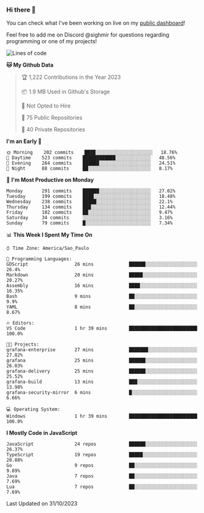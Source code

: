 ### Hi there 👋

<!--
**guicaulada/guicaulada** is a ✨ _special_ ✨ repository because its `README.md` (this file) appears on your GitHub profile.

Here are some ideas to get you started:

- 🔭 I’m currently working on ...
- 🌱 I’m currently learning ...
- 👯 I’m looking to collaborate on ...
- 🤔 I’m looking for help with ...
- 💬 Ask me about ...
- 📫 How to reach me: ...
- 😄 Pronouns: ...
- ⚡ Fun fact: ...
-->

You can check what I've been working on live on my [public dashboard](https://guicaulada.grafana.net/public-dashboards/7b7f644500ec4e6cb5d7a4e7b5ed0dab)!

Feel free to add me on Discord @sighmir for questions regarding programming or one of my projects!

<!--START_SECTION:waka-->
![Lines of code](https://img.shields.io/badge/From%20Hello%20World%20I%27ve%20Written-19.5%20million%20lines%20of%20code-blue)

**🐱 My Github Data** 

> 🏆 1,222 Contributions in the Year 2023
 > 
> 📦 1.9 MB Used in Github's Storage 
 > 
> 🚫 Not Opted to Hire
 > 
> 📜 75 Public Repositories 
 > 
> 🔑 40 Private Repositories  
 > 
**I'm an Early 🐤** 

```text
🌞 Morning    202 commits    ████░░░░░░░░░░░░░░░░░░░░░   18.76% 
🌆 Daytime    523 commits    ████████████░░░░░░░░░░░░░   48.56% 
🌃 Evening    264 commits    ██████░░░░░░░░░░░░░░░░░░░   24.51% 
🌙 Night      88 commits     ██░░░░░░░░░░░░░░░░░░░░░░░   8.17%

```
📅 **I'm Most Productive on Monday** 

```text
Monday       291 commits    ██████░░░░░░░░░░░░░░░░░░░   27.02% 
Tuesday      199 commits    ████░░░░░░░░░░░░░░░░░░░░░   18.48% 
Wednesday    238 commits    █████░░░░░░░░░░░░░░░░░░░░   22.1% 
Thursday     134 commits    ███░░░░░░░░░░░░░░░░░░░░░░   12.44% 
Friday       102 commits    ██░░░░░░░░░░░░░░░░░░░░░░░   9.47% 
Saturday     34 commits     ░░░░░░░░░░░░░░░░░░░░░░░░░   3.16% 
Sunday       79 commits     █░░░░░░░░░░░░░░░░░░░░░░░░   7.34%

```


📊 **This Week I Spent My Time On** 

```text
⌚︎ Time Zone: America/Sao_Paulo

💬 Programming Languages: 
GDScript                 26 mins             ██████░░░░░░░░░░░░░░░░░░░   26.4% 
Markdown                 20 mins             █████░░░░░░░░░░░░░░░░░░░░   20.27% 
Assembly                 16 mins             ████░░░░░░░░░░░░░░░░░░░░░   16.35% 
Bash                     9 mins              ██░░░░░░░░░░░░░░░░░░░░░░░   9.9% 
YAML                     8 mins              ██░░░░░░░░░░░░░░░░░░░░░░░   8.67%

🔥 Editors: 
VS Code                  1 hr 39 mins        █████████████████████████   100.0%

🐱‍💻 Projects: 
grafana-enterprise       27 mins             ███████░░░░░░░░░░░░░░░░░░   27.82% 
grafana                  25 mins             ██████░░░░░░░░░░░░░░░░░░░   26.03% 
grafana-delivery         25 mins             ██████░░░░░░░░░░░░░░░░░░░   25.52% 
grafana-build            13 mins             ███░░░░░░░░░░░░░░░░░░░░░░   13.98% 
grafana-security-mirror  6 mins              █░░░░░░░░░░░░░░░░░░░░░░░░   6.66%

💻 Operating System: 
Windows                  1 hr 39 mins        █████████████████████████   100.0%

```

**I Mostly Code in JavaScript** 

```text
JavaScript               24 repos            ██████░░░░░░░░░░░░░░░░░░░   26.37% 
TypeScript               19 repos            █████░░░░░░░░░░░░░░░░░░░░   20.88% 
Go                       9 repos             ██░░░░░░░░░░░░░░░░░░░░░░░   9.89% 
Java                     7 repos             ██░░░░░░░░░░░░░░░░░░░░░░░   7.69% 
Lua                      7 repos             ██░░░░░░░░░░░░░░░░░░░░░░░   7.69%

```



 Last Updated on 31/10/2023
<!--END_SECTION:waka-->
